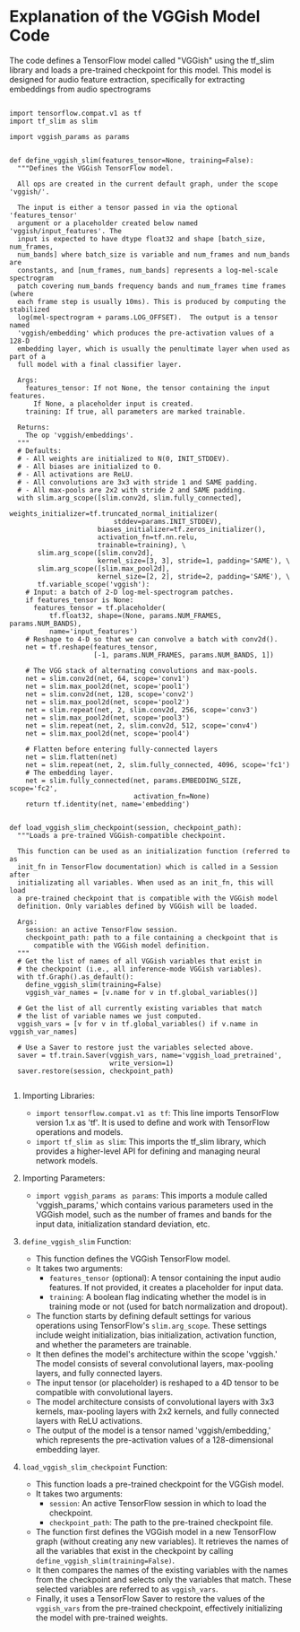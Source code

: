 # Explanation of the VGGish Model Code

The code defines a TensorFlow model called "VGGish" using the tf_slim library and loads a pre-trained checkpoint for this model. This model is designed for audio feature extraction, specifically for extracting embeddings from audio spectrograms

```

import tensorflow.compat.v1 as tf
import tf_slim as slim

import vggish_params as params


def define_vggish_slim(features_tensor=None, training=False):
  """Defines the VGGish TensorFlow model.

  All ops are created in the current default graph, under the scope 'vggish/'.

  The input is either a tensor passed in via the optional 'features_tensor'
  argument or a placeholder created below named 'vggish/input_features'. The
  input is expected to have dtype float32 and shape [batch_size, num_frames,
  num_bands] where batch_size is variable and num_frames and num_bands are
  constants, and [num_frames, num_bands] represents a log-mel-scale spectrogram
  patch covering num_bands frequency bands and num_frames time frames (where
  each frame step is usually 10ms). This is produced by computing the stabilized
  log(mel-spectrogram + params.LOG_OFFSET).  The output is a tensor named
  'vggish/embedding' which produces the pre-activation values of a 128-D
  embedding layer, which is usually the penultimate layer when used as part of a
  full model with a final classifier layer.

  Args:
    features_tensor: If not None, the tensor containing the input features.
      If None, a placeholder input is created.
    training: If true, all parameters are marked trainable.

  Returns:
    The op 'vggish/embeddings'.
  """
  # Defaults:
  # - All weights are initialized to N(0, INIT_STDDEV).
  # - All biases are initialized to 0.
  # - All activations are ReLU.
  # - All convolutions are 3x3 with stride 1 and SAME padding.
  # - All max-pools are 2x2 with stride 2 and SAME padding.
  with slim.arg_scope([slim.conv2d, slim.fully_connected],
                      weights_initializer=tf.truncated_normal_initializer(
                          stddev=params.INIT_STDDEV),
                      biases_initializer=tf.zeros_initializer(),
                      activation_fn=tf.nn.relu,
                      trainable=training), \
       slim.arg_scope([slim.conv2d],
                      kernel_size=[3, 3], stride=1, padding='SAME'), \
       slim.arg_scope([slim.max_pool2d],
                      kernel_size=[2, 2], stride=2, padding='SAME'), \
       tf.variable_scope('vggish'):
    # Input: a batch of 2-D log-mel-spectrogram patches.
    if features_tensor is None:
      features_tensor = tf.placeholder(
          tf.float32, shape=(None, params.NUM_FRAMES, params.NUM_BANDS),
          name='input_features')
    # Reshape to 4-D so that we can convolve a batch with conv2d().
    net = tf.reshape(features_tensor,
                     [-1, params.NUM_FRAMES, params.NUM_BANDS, 1])

    # The VGG stack of alternating convolutions and max-pools.
    net = slim.conv2d(net, 64, scope='conv1')
    net = slim.max_pool2d(net, scope='pool1')
    net = slim.conv2d(net, 128, scope='conv2')
    net = slim.max_pool2d(net, scope='pool2')
    net = slim.repeat(net, 2, slim.conv2d, 256, scope='conv3')
    net = slim.max_pool2d(net, scope='pool3')
    net = slim.repeat(net, 2, slim.conv2d, 512, scope='conv4')
    net = slim.max_pool2d(net, scope='pool4')

    # Flatten before entering fully-connected layers
    net = slim.flatten(net)
    net = slim.repeat(net, 2, slim.fully_connected, 4096, scope='fc1')
    # The embedding layer.
    net = slim.fully_connected(net, params.EMBEDDING_SIZE, scope='fc2',
                               activation_fn=None)
    return tf.identity(net, name='embedding')


def load_vggish_slim_checkpoint(session, checkpoint_path):
  """Loads a pre-trained VGGish-compatible checkpoint.

  This function can be used as an initialization function (referred to as
  init_fn in TensorFlow documentation) which is called in a Session after
  initializating all variables. When used as an init_fn, this will load
  a pre-trained checkpoint that is compatible with the VGGish model
  definition. Only variables defined by VGGish will be loaded.

  Args:
    session: an active TensorFlow session.
    checkpoint_path: path to a file containing a checkpoint that is
      compatible with the VGGish model definition.
  """
  # Get the list of names of all VGGish variables that exist in
  # the checkpoint (i.e., all inference-mode VGGish variables).
  with tf.Graph().as_default():
    define_vggish_slim(training=False)
    vggish_var_names = [v.name for v in tf.global_variables()]

  # Get the list of all currently existing variables that match
  # the list of variable names we just computed.
  vggish_vars = [v for v in tf.global_variables() if v.name in vggish_var_names]

  # Use a Saver to restore just the variables selected above.
  saver = tf.train.Saver(vggish_vars, name='vggish_load_pretrained',
                         write_version=1)
  saver.restore(session, checkpoint_path)


```

1. Importing Libraries:
   - `import tensorflow.compat.v1 as tf`: This line imports TensorFlow version 1.x as 'tf'. It is used to define and work with TensorFlow operations and models.
   - `import tf_slim as slim`: This imports the tf_slim library, which provides a higher-level API for defining and managing neural network models.

2. Importing Parameters:
   - `import vggish_params as params`: This imports a module called 'vggish_params,' which contains various parameters used in the VGGish model, such as the number of frames and bands for the input data, initialization standard deviation, etc.

3. `define_vggish_slim` Function:
   - This function defines the VGGish TensorFlow model.
   - It takes two arguments:
     - `features_tensor` (optional): A tensor containing the input audio features. If not provided, it creates a placeholder for input data.
     - `training`: A boolean flag indicating whether the model is in training mode or not (used for batch normalization and dropout).
   - The function starts by defining default settings for various operations using TensorFlow's `slim.arg_scope`. These settings include weight initialization, bias initialization, activation function, and whether the parameters are trainable.
   - It then defines the model's architecture within the scope 'vggish.' The model consists of several convolutional layers, max-pooling layers, and fully connected layers.
   - The input tensor (or placeholder) is reshaped to a 4D tensor to be compatible with convolutional layers.
   - The model architecture consists of convolutional layers with 3x3 kernels, max-pooling layers with 2x2 kernels, and fully connected layers with ReLU activations.
   - The output of the model is a tensor named 'vggish/embedding,' which represents the pre-activation values of a 128-dimensional embedding layer.

4. `load_vggish_slim_checkpoint` Function:
   - This function loads a pre-trained checkpoint for the VGGish model.
   - It takes two arguments:
     - `session`: An active TensorFlow session in which to load the checkpoint.
     - `checkpoint_path`: The path to the pre-trained checkpoint file.
   - The function first defines the VGGish model in a new TensorFlow graph (without creating any new variables). It retrieves the names of all the variables that exist in the checkpoint by calling `define_vggish_slim(training=False)`.
   - It then compares the names of the existing variables with the names from the checkpoint and selects only the variables that match. These selected variables are referred to as `vggish_vars`.
   - Finally, it uses a TensorFlow Saver to restore the values of the `vggish_vars` from the pre-trained checkpoint, effectively initializing the model with pre-trained weights.
